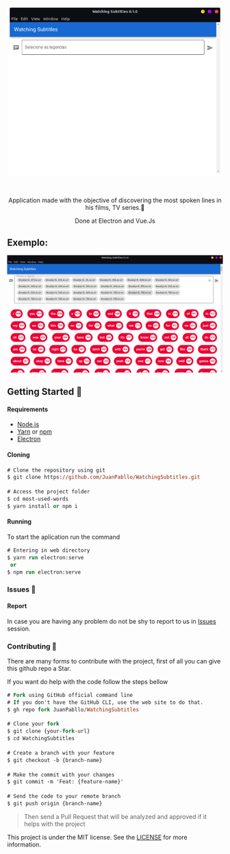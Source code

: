 <div align="center">

![](.github/docs/img/principal.png)

</div>

<br>
<p align="center">
    Application made with the objective of discovering the most spoken lines in his films, TV series.🚀
</p>
<p align="center"> Done at Electron and Vue.Js </p>

## Exemplo:

![](.github/docs/img/principal2.png)

## Getting Started 🚀

#### Requirements

-   [Node.js](https://nodejs.org/en/)
-   [Yarn](https://yarnpkg.com/) or [npm](https://www.npmjs.com/)
-   [Electron](https://www.electronjs.org/)

#### Cloning

```ps
# Clone the repository using git
$ git clone https://github.com/JuanPabllo/WatchingSubtitles.git

# Access the project folder
$ cd most-used-words
$ yarn install or npm i
```

#### Running

To start the aplication run the command

```ps
# Entering in web directory
$ yarn run electron:serve
 or
$ npm run electron:serve
```

### Issues 🐛

#### Report

In case you are having any problem do not be shy to report to us in [Issues](https://github.com/JuanPabllo/WatchingSubtitles/issues) session.

### Contributing 🤝

There are many forms to contribute with the project, first of all you can give this github repo a Star.

If you want do help with the code follow the steps bellow

```ps
# Fork using GitHub official command line
# If you don't have the GitHub CLI, use the web site to do that.
$ gh repo fork JuanPabllo/WatchingSubtitles

# Clone your fork
$ git clone {your-fork-url}
$ cd WatchingSubtitles

# Create a branch with your feature
$ git checkout -b {branch-name}

# Make the commit with your changes
$ git commit -m 'Feat: {feature-name}'

# Send the code to your remote branch
$ git push origin {branch-name}
```

> Then send a Pull Request that will be analyzed and approved if it helps with the project

This project is under the MIT license. See the [LICENSE](https://github.com/JuanPabllo/WatchingSubtitles/blob/master/LICENSE) for more information.
